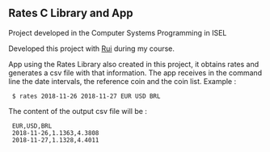 ## Rates C Library and App

Project developed in the Computer Systems Programming in ISEL

Developed this project with [Rui](https://github.com/RuiPacas) during my course.


  App using the Rates Library also created in this project, it obtains rates and generates a csv file with that information.
   The app receives in the command line the date intervals, the reference coin and the coin list.
   Example : 

   ``` $ rates 2018-11-26 2018-11-27 EUR USD BRL```
  
    
  The content of the output csv file will be : 
  ```
   EUR,USD,BRL
   2018-11-26,1.1363,4.3808
   2018-11-27,1.1328,4.4011
  ```